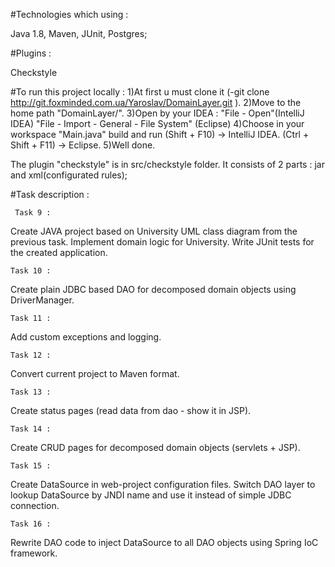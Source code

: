 #Technologies which using :

Java 1.8, Maven, JUnit, Postgres;

#Plugins : 

Checkstyle

#To run this project locally :
1)At first u must clone it (-git clone http://git.foxminded.com.ua/Yaroslav/DomainLayer.git ).
2)Move to the home path "DomainLayer/".
3)Open by your IDEA : "File - Open"(IntelliJ IDEA)
                      "File - Import - General - File System" (Eclipse)
4)Choose in your workspace "Main.java" build and run (Shift + F10) -> IntelliJ IDEA.
                                                            (Ctrl + Shift + F11) -> Eclipse.
5)Well done.

The plugin "checkstyle" is in src/checkstyle folder.
It consists of 2 parts : jar and xml(configurated rules);

#Task description :

     Task 9 :
 
Create JAVA project based on University UML class diagram from the previous task.
Implement domain logic for University.
Write JUnit tests for the created application.

    Task 10 :

Create plain JDBC based DAO for decomposed domain objects using DriverManager.
    
    Task 11 :
    
Add custom exceptions and logging.

    Task 12 : 
    
Convert current project to Maven format.

    Task 13 : 
    
Create status pages (read data from dao - show it in JSP).    

    Task 14 :
    
Create CRUD pages for decomposed domain objects (servlets + JSP).    

    Task 15 : 

Create DataSource in web-project configuration files. Switch DAO layer to lookup DataSource by JNDI name and use it instead of simple JDBC connection.

    Task 16 : 
        
Rewrite DAO code to inject DataSource to all DAO objects using Spring IoC framework.
        